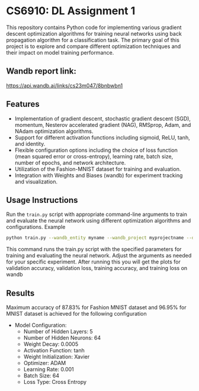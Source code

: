 # CS6910: DL Assignment 1


This repository contains Python code for implementing various gradient descent optimization algorithms for training neural networks using back propagation algorithm for a classification task. The primary goal of this project is to explore and compare different optimization techniques and their impact on model training performance.

## Wandb report link: 
https://api.wandb.ai/links/cs23m047/8bnbwbn1

## Features

- Implementation of gradient descent, stochastic gradient descent (SGD), momentum, Nesterov accelerated gradient (NAG), RMSprop, Adam, and NAdam optimization algorithms.
- Support for different activation functions including sigmoid, ReLU, tanh, and identity.
- Flexible configuration options including the choice of loss function (mean squared error or cross-entropy), learning rate, batch size, number of epochs, and network architecture.
- Utilization of the Fashion-MNIST dataset for training and evaluation.
- Integration with Weights and Biases (wandb) for experiment tracking and visualization.

## Usage Instructions
Run the `train.py` script with appropriate command-line arguments to train and evaluate the neural network using different optimization algorithms and configurations.
Example
```bash
python train.py --wandb_entity myname --wandb_project myprojectname --dataset fashion_mnist --epochs 10 --batch_size 64 --loss cross_entropy --optimizer adam --learning_rate 0.001 --momentum 0.9 --beta 0.9 --beta1 0.9 --beta2 0.999 --epsilon 1e-10 --weight_decay 0.0005 --weight_init Xavier --num_layers 5 --hidden_size 64 --activation ReLU
```
This command runs the train.py script with the specified parameters for training and evaluating the neural network. Adjust the arguments as needed for your specific experiment. After running this you will get the plots for validation accuracy, validation loss, training accuracy, and training loss on wandb

## Results
Maximum accuracy of 87.83% for Fashion MNIST dataset and 96.95% for MNIST dataset is achieved for the following configuration

- Model Configuration:
  - Number of Hidden Layers: 5
  - Number of Hidden Neurons: 64
  - Weight Decay: 0.0005
  - Activation Function: tanh
  - Weight Initialization: Xavier
  - Optimizer: ADAM
  - Learning Rate: 0.001
  - Batch Size: 64
  - Loss Type: Cross Entropy




